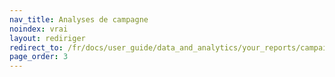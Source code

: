 ```yaml
---
nav_title: Analyses de campagne
noindex: vrai
layout: rediriger
redirect_to: /fr/docs/user_guide/data_and_analytics/your_reports/campaign_analytics/
page_order: 3
---
```


